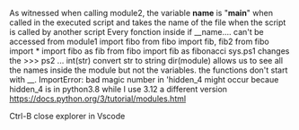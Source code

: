 As witnessed when calling module2, the variable __name__ is "__main__" when called in the executed script and takes the name of the file when the script is called by another script
Every fonction inside if __name.... can't be accessed from module1
import fibo
from fibo import fib, fib2
from fibo import *
import fibo as fib
from fibo import fib as fibonacci
sys.ps1 changes the >>> ps2 ...
int(str) convert str to string
dir(module) allows us to see all the names inside the module but not the variables. the functions don't start with __. ImportError: bad magic number in 'hidden_4 might occur becaue hidden_4 is in python3.8 while I use 3.12 a different version
https://docs.python.org/3/tutorial/modules.html

Ctrl-B close explorer in Vscode

